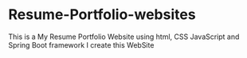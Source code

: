# Resume-Portfolio-websites
This is a My Resume Portfolio Website using html, CSS JavaScript and Spring Boot framework I create this WebSite
